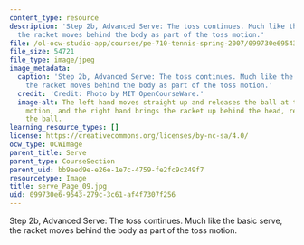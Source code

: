 ```yaml
---
content_type: resource
description: 'Step 2b, Advanced Serve: The toss continues. Much like the basic serve,
  the racket moves behind the body as part of the toss motion.'
file: /ol-ocw-studio-app/courses/pe-710-tennis-spring-2007/099730e69543279c3c61af4f7307f256_serve_Page_09.jpg
file_size: 54721
file_type: image/jpeg
image_metadata:
  caption: 'Step 2b, Advanced Serve: The toss continues. Much like the basic serve,
    the racket moves behind the body as part of the toss motion.'
  credit: 'Credit: Photo by MIT OpenCourseWare.'
  image-alt: The left hand moves straight up and releases the ball at the top of the
    motion, and the right hand brings the racket up behind the head, ready to hit
    the ball.
learning_resource_types: []
license: https://creativecommons.org/licenses/by-nc-sa/4.0/
ocw_type: OCWImage
parent_title: Serve
parent_type: CourseSection
parent_uid: bb9aed9e-e26e-1e7c-4759-fe2fc9c249f7
resourcetype: Image
title: serve_Page_09.jpg
uid: 099730e6-9543-279c-3c61-af4f7307f256
---
```

Step 2b, Advanced Serve: The toss continues. Much like the basic serve, the racket moves behind the body as part of the toss motion.